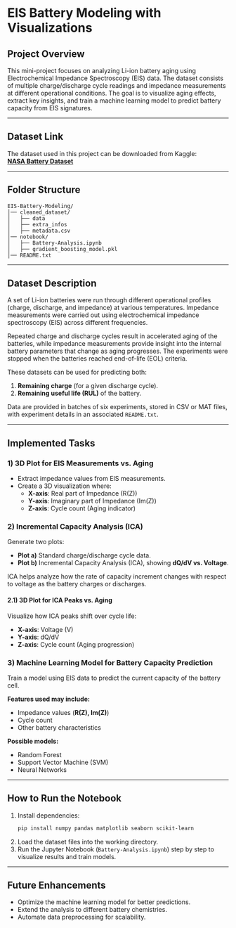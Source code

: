 # EIS Battery Modeling with Visualizations

## Project Overview
This mini-project focuses on analyzing Li-ion battery aging using Electrochemical Impedance Spectroscopy (EIS) data. The dataset consists of multiple charge/discharge cycle readings and impedance measurements at different operational conditions. The goal is to visualize aging effects, extract key insights, and train a machine learning model to predict battery capacity from EIS signatures.

---

## Dataset Link
The dataset used in this project can be downloaded from Kaggle:  
[**NASA Battery Dataset**](https://www.kaggle.com/datasets/patrickfleith/nasa-battery-dataset/data)

---

## Folder Structure

```
EIS-Battery-Modeling/
│── cleaned_dataset/
│   ├── data           
│   ├── extra_infos
│   ├── metadata.csv
│── notebook/ 
│   ├── Battery-Analysis.ipynb   
│   ├── gradient_boosting_model.pkl  
│── README.txt
```

---

## Dataset Description
A set of Li-ion batteries were run through different operational profiles (charge, discharge, and impedance) at various temperatures. Impedance measurements were carried out using electrochemical impedance spectroscopy (EIS) across different frequencies.

Repeated charge and discharge cycles result in accelerated aging of the batteries, while impedance measurements provide insight into the internal battery parameters that change as aging progresses. The experiments were stopped when the batteries reached end-of-life (EOL) criteria.

These datasets can be used for predicting both:
1. **Remaining charge** (for a given discharge cycle).
2. **Remaining useful life (RUL)** of the battery.

Data are provided in batches of six experiments, stored in CSV or MAT files, with experiment details in an associated `README.txt`.

---

## Implemented Tasks

### 1) 3D Plot for EIS Measurements vs. Aging
- Extract impedance values from EIS measurements.
- Create a 3D visualization where:
  - **X-axis**: Real part of Impedance (R(Z))
  - **Y-axis**: Imaginary part of Impedance (Im(Z))
  - **Z-axis**: Cycle count (Aging indicator)

### 2) Incremental Capacity Analysis (ICA)
Generate two plots:
- **Plot a)** Standard charge/discharge cycle data.
- **Plot b)** Incremental Capacity Analysis (ICA), showing **dQ/dV vs. Voltage**.

ICA helps analyze how the rate of capacity increment changes with respect to voltage as the battery charges or discharges.

#### 2.1) 3D Plot for ICA Peaks vs. Aging
Visualize how ICA peaks shift over cycle life:
- **X-axis**: Voltage (V)
- **Y-axis**: dQ/dV
- **Z-axis**: Cycle count (Aging progression)

### 3) Machine Learning Model for Battery Capacity Prediction
Train a model using EIS data to predict the current capacity of the battery cell.

**Features used may include:**
- Impedance values (**R(Z), Im(Z)**)
- Cycle count
- Other battery characteristics

**Possible models:**
- Random Forest
- Support Vector Machine (SVM)
- Neural Networks

---

## How to Run the Notebook

1. Install dependencies:
   ```bash
   pip install numpy pandas matplotlib seaborn scikit-learn
   ```
2. Load the dataset files into the working directory.
3. Run the Jupyter Notebook (`Battery-Analysis.ipynb`) step by step to visualize results and train models.

---

## Future Enhancements
- Optimize the machine learning model for better predictions.
- Extend the analysis to different battery chemistries.
- Automate data preprocessing for scalability.
